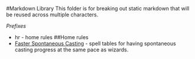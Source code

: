 #Markdown Library
This folder is for breaking out static markdown that will be reused across multiple characters.
 
*Prefixes*
* hr - home rules
##Home rules
* [Faster Spontaneous Casting](./hr-spontaneous.md) - spell tables for having spontaneous casting progress at the same pace as wizards.